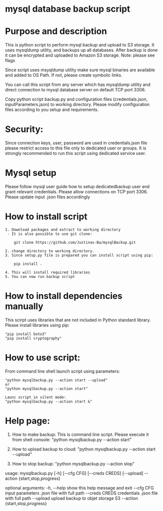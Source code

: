 # mysql database backup script
# Purpose and description 

This is python script to perform mysql backup and upload to S3 storage.
It uses mysqldump utility, and backups up all databases.
After backup is done it can be encrypted and uploaded to Amazon S3 storage.
Note: please see flags

Since script uses msyqldump utility make sure mysql binaries are available and added to OS Path.
If not, please create symbolic links.

You can call this script from any server which has mysqldump utility and direct connection
to mysql database server on default TCP port 3306.

Copy python script backup.py and configuration files (credentials.json, inputParameters.json)
to working directory. Please modify configuration files according to you setup and requirements.

# Security:

Since connection keys, user, password are used in credentials.json file please restrict access to this
file only to dedicated user or groups.
It is strongly recommended to run this script using dedicated service user.

# Mysql setup

Please follow mysql user guide how to setup dedicatedbackup user and grant relevant credentials.
Please allow connections on TCP port 3306.
Please update input .json files accordingly

# How to install script

    1. Download packages and extract to working directory
     - It is also possible to use git clone:
        
        git clone https://github.com/Justinas-Ba/mysqlBackup.git
    
    2. change directory to working directory.
    3. Since setup.py file is prepared you can install script using pip:
        
        pip install .
    
    4. This will install required libraries
    5. You can now run backup script

# How to install dependencies manually

This scirpt uses libraries that are not included in Python standard library.
Please install libraries using pip:

    "pip install boto3"
    "pip install cryptography"

# How to use script:

From command line shell launch script using parameters:

    "python mysqlbackup.py --action start --upload"
    or 
    "python mysqlbackup.py --action start"
    
    Launc script in silent mode:
    "python mysqlbackup.py --action start &"

# Help page:

1. How to make backup:
    This is command line script. Please execute it from shell console:
    "python mysqlbackup.py --action start"

2. How to upload backup to cloud:
    "python mysqlbackup.py --action start --upload"

3. How to stop backup:
    "python mysqlbackup.py --action stop"

usage: mysqlbackup.py [-h] [--cfg CFG] [--creds CREDS] [--upload] --action
                 {start,stop,progress}

optional arguments:
  -h, --help            show this help message and exit
  --cfg CFG             input parameters .json file with full path
  --creds CREDS         credentials .json file with full path
  --upload              upload backup to objet storage S3
  --action {start,stop,progress}


